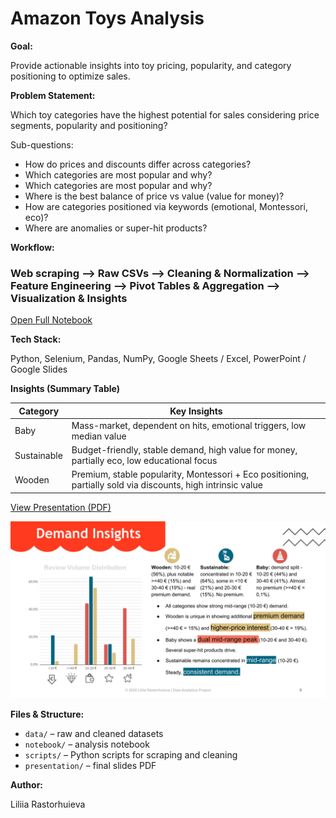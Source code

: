 # Amazon Toys Analysis  
  
**Goal:**  
  
Provide actionable insights into toy pricing, popularity, and category positioning to optimize sales.  

**Problem Statement:**    
  
Which toy categories have the highest potential for sales considering price segments, popularity and positioning? 
  
Sub-questions:  
   - How do prices and discounts differ across categories? 
   - Which categories are most popular and why? 
   - Which categories are most popular and why?  
   - Where is the best balance of price vs value (value for money)? 
   - How are categories positioned via keywords (emotional, Montessori, eco)?   
   - Where are anomalies or super-hit products?  
  
**Workflow:**  
  
### Web scraping **-->** Raw CSVs **-->** Cleaning & Normalization **-->** Feature Engineering **-->** Pivot Tables & Aggregation **-->** Visualization & Insights  
[Open Full Notebook](notebook/amazon_toy_market_analysis.ipynb)
  
**Tech Stack:**  
  
Python, Selenium, Pandas, NumPy, Google Sheets / Excel, PowerPoint / Google Slides  
  
**Insights (Summary Table)**  
  
| Category    | Key Insights                                                                 |
|------------|-----------------------------------------------------------------------------|
| Baby       | Mass-market, dependent on hits, emotional triggers, low median value        |
| Sustainable| Budget-friendly, stable demand, high value for money, partially eco, low educational focus |
| Wooden     | Premium, stable popularity, Montessori + Eco positioning, partially sold via discounts, high intrinsic value |  
  
[View Presentation (PDF)](presentation/Amazon_toy_analysis_2025.pdf)  

![Project Slide](presentation/Amazon_toy_analysis_2025.png)  
  
**Files & Structure:**  
  
- `data/` – raw and cleaned datasets  
- `notebook/` – analysis notebook  
- `scripts/` – Python scripts for scraping and cleaning  
- `presentation/` – final slides PDF  
  
**Author:**  
  
Liliia Rastorhuieva

